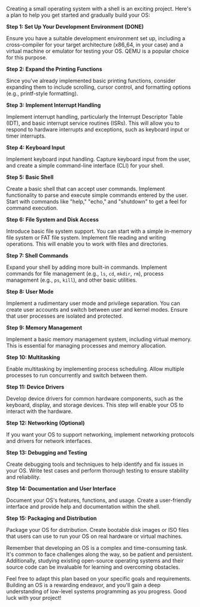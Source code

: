 Creating a small operating system with a shell is an exciting project. Here's a plan to help you get started and gradually build your OS:

**Step 1: Set Up Your Development Environment (DONE)** 

Ensure you have a suitable development environment set up, including a cross-compiler for your target architecture (x86_64, in your case) and a virtual machine or emulator for testing your OS. QEMU is a popular choice for this purpose.

**Step 2: Expand the Printing Functions**

Since you've already implemented basic printing functions, consider expanding them to include scrolling, cursor control, and formatting options (e.g., printf-style formatting).

**Step 3: Implement Interrupt Handling**

Implement interrupt handling, particularly the Interrupt Descriptor Table (IDT), and basic interrupt service routines (ISRs). This will allow you to respond to hardware interrupts and exceptions, such as keyboard input or timer interrupts.

**Step 4: Keyboard Input**

Implement keyboard input handling. Capture keyboard input from the user, and create a simple command-line interface (CLI) for your shell.

**Step 5: Basic Shell**

Create a basic shell that can accept user commands. Implement functionality to parse and execute simple commands entered by the user. Start with commands like "help," "echo," and "shutdown" to get a feel for command execution.

**Step 6: File System and Disk Access**

Introduce basic file system support. You can start with a simple in-memory file system or FAT file system. Implement file reading and writing operations. This will enable you to work with files and directories.

**Step 7: Shell Commands**

Expand your shell by adding more built-in commands. Implement commands for file management (e.g., `ls`, `cd`, `mkdir`, `rm`), process management (e.g., `ps`, `kill`), and other basic utilities.

**Step 8: User Mode**

Implement a rudimentary user mode and privilege separation. You can create user accounts and switch between user and kernel modes. Ensure that user processes are isolated and protected.

**Step 9: Memory Management**

Implement a basic memory management system, including virtual memory. This is essential for managing processes and memory allocation.

**Step 10: Multitasking**

Enable multitasking by implementing process scheduling. Allow multiple processes to run concurrently and switch between them.

**Step 11: Device Drivers**

Develop device drivers for common hardware components, such as the keyboard, display, and storage devices. This step will enable your OS to interact with the hardware.

**Step 12: Networking (Optional)**

If you want your OS to support networking, implement networking protocols and drivers for network interfaces.

**Step 13: Debugging and Testing**

Create debugging tools and techniques to help identify and fix issues in your OS. Write test cases and perform thorough testing to ensure stability and reliability.

**Step 14: Documentation and User Interface**

Document your OS's features, functions, and usage. Create a user-friendly interface and provide help and documentation within the shell.

**Step 15: Packaging and Distribution**

Package your OS for distribution. Create bootable disk images or ISO files that users can use to run your OS on real hardware or virtual machines.

Remember that developing an OS is a complex and time-consuming task. It's common to face challenges along the way, so be patient and persistent. Additionally, studying existing open-source operating systems and their source code can be invaluable for learning and overcoming obstacles.

Feel free to adapt this plan based on your specific goals and requirements. Building an OS is a rewarding endeavor, and you'll gain a deep understanding of low-level systems programming as you progress. Good luck with your project!